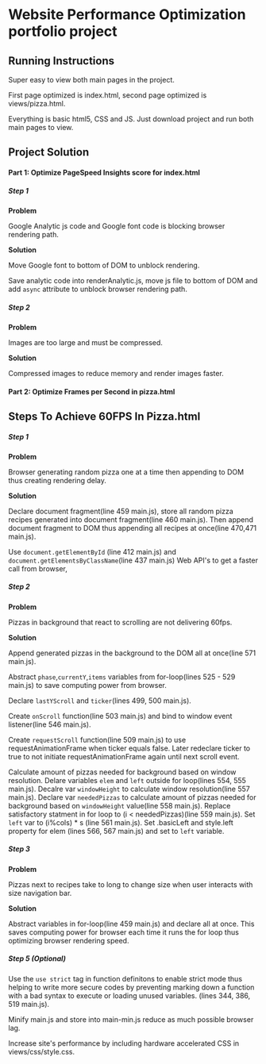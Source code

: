 # Website Performance Optimization portfolio project

## Running Instructions 

Super easy to view both main pages in the project.

First page optimized is index.html, second page optimized is views/pizza.html.

Everything is basic html5, CSS and JS. Just download project and run both main pages to view.

## Project Solution
#### Part 1: Optimize PageSpeed Insights score for index.html

##### Step 1
**Problem**

Google Analytic js code and Google font code is blocking browser rendering path.

**Solution**

Move Google font to bottom of DOM to unblock rendering.

Save analytic code into renderAnalytic.js, move js file to bottom of DOM and add `async` attribute to unblock browser rendering path.

##### Step 2
**Problem**

Images are too large and must be compressed.

**Solution**

Compressed images to reduce memory and render images faster. 

#### Part 2: Optimize Frames per Second in pizza.html

## Steps To Achieve 60FPS In Pizza.html 
##### Step 1 
**Problem**

Browser generating random pizza one at a time then appending to DOM thus creating rendering delay.

**Solution** 

Declare document fragment(line 459 main.js), store all random pizza recipes generated into document fragment(line 460 main.js). Then append document fragment to DOM thus appending all recipes at once(line 470,471 main.js).

Use `document.getElementById` (line 412 main.js) and `document.getElementsByClassName`(line 437 main.js) Web API's to get a faster call from browser, 

##### Step 2
**Problem**

Pizzas in background that react to scrolling are not delivering 60fps.

**Solution**

Append generated pizzas in the background to the DOM all at once(line 571 main.js).

Abstract `phase`,`currentY`,`items` variables from for-loop(lines 525 - 529 main.js) to save computing power from browser.

Declare `lastYScroll` and `ticker`(lines 499, 500 main.js).

Create `onScroll` function(line 503 main.js) and bind to window event listener(line 546 main.js). 

Create `requestScroll` function(line 509 main.js) to use requestAnimationFrame when ticker equals false. Later redeclare ticker to true to not initiate requestAnimationFrame again until next scroll event. 

Calculate amount of pizzas needed for background based on window resolution. Delare variables `elem` and `left` outside for loop(lines 554, 555 main.js). Decalre var `windowHeight` to calculate window resolution(line 557 main.js). Declare var `neededPizzas` to calculate amount of pizzas needed for background based on `windowHeight` value(line 558 main.js). Replace satisfactory statment in for loop to (i < neededPizzas)(line 559 main.js). Set `left` var to (i%cols) * s (line 561 main.js). Set .basicLeft and style.left property for elem (lines 566, 567 main.js) and set to `left` variable.
##### Step 3
**Problem**

Pizzas next to recipes take to long to change size when user interacts with size navigation bar.

**Solution**

Abstract variables in for-loop(line 459 main.js) and declare all at once. This saves computing power for browser each time it runs the for loop thus optimizing browser rendering speed.

##### Step 5 (Optional)

Use the `use strict` tag in function definitons to enable strict mode thus helping to write more secure codes by preventing marking down a function with a bad syntax to execute or loading unused variables. (lines 344, 386, 519 main.js). 

Minify main.js and store into main-min.js reduce as much possible browser lag.

Increase site's performance by including hardware accelerated CSS in views/css/style.css. 
